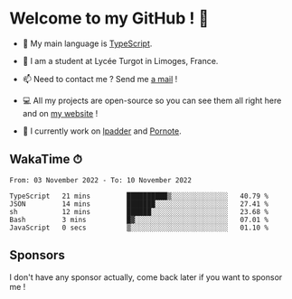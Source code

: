 # Welcome to my GitHub ! 🌃

- 🔭 My main language is [TypeScript](https://www.typescriptlang.org/).

- 🌱 I am a student at Lycée Turgot in Limoges, France.

- 📫 Need to contact me ? Send me <a href="mailto:mikkel@milescode.dev">a mail</a> !

- 💻 All my projects are open-source so you can see them all right here and on <a href="https://www.vexcited.ml">my website</a> !

- 👀 I currently work on [lpadder](https://github.com/Vexcited/lpadder) and [Pornote](https://github.com/Vexcited/Pornote).

## WakaTime ⏱

<!--START_SECTION:waka-->

```text
From: 03 November 2022 - To: 10 November 2022

TypeScript   21 mins         ██████████▒░░░░░░░░░░░░░░   40.79 %
JSON         14 mins         ███████░░░░░░░░░░░░░░░░░░   27.41 %
sh           12 mins         ██████░░░░░░░░░░░░░░░░░░░   23.68 %
Bash         3 mins          █▓░░░░░░░░░░░░░░░░░░░░░░░   07.01 %
JavaScript   0 secs          ▒░░░░░░░░░░░░░░░░░░░░░░░░   01.10 %
```

<!--END_SECTION:waka-->

## Sponsors

I don't have any sponsor actually, come back later if you want to sponsor me !
